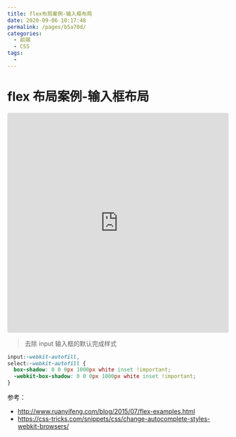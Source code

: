```yaml
---
title: flex布局案例-输入框布局
date: 2020-09-06 10:17:48
permalink: /pages/b5a70d/
categories:
  - 前端
  - CSS
tags:
  -
---
```


# flex 布局案例-输入框布局

<iframe src="https://codesandbox.io/embed/flex-input-7349k?fontsize=14&hidenavigation=1&theme=dark"
     style="width:100%; height:500px; border:0; border-radius: 4px; overflow:hidden;"
     title="flex-input"
     allow="accelerometer; ambient-light-sensor; camera; encrypted-media; geolocation; gyroscope; hid; microphone; midi; payment; usb; vr; xr-spatial-tracking"
     sandbox="allow-forms allow-modals allow-popups allow-presentation allow-same-origin allow-scripts"
   ></iframe>

> 去除 input 输入框的默认完成样式

```css
input:-webkit-autofill,
select:-webkit-autofill {
  box-shadow: 0 0 0px 1000px white inset !important;
  -webkit-box-shadow: 0 0 0px 1000px white inset !important;
}
```

参考：

- <http://www.ruanyifeng.com/blog/2015/07/flex-examples.html>
- <https://css-tricks.com/snippets/css/change-autocomplete-styles-webkit-browsers/>
